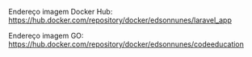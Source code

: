 Endereço imagem Docker Hub:
<br/>
https://hub.docker.com/repository/docker/edsonnunes/laravel_app


Endereço imagem GO:
<br/>
https://hub.docker.com/repository/docker/edsonnunes/codeeducation
